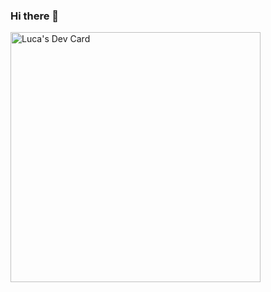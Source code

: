 ### Hi there 👋


<a href="https://app.daily.dev/Beater"><img src="https://api.daily.dev/devcards/a3aa3afeebbd45b88a1fcbf28e19ac35.png?r=3hi" width="400" alt="Luca's Dev Card"/></a>

<!--
**beatercode/beatercode** is a ✨ _special_ ✨ repository because its `README.md` (this file) appears on your GitHub profile.

Here are some ideas to get you started:

- 🔭 I’m currently working on ...
- 🌱 I’m currently learning ...
- 👯 I’m looking to collaborate on ...
- 🤔 I’m looking for help with ...
- 💬 Ask me about ...
- 📫 How to reach me: ...
- 😄 Pronouns: ...
- ⚡ Fun fact: ...
-->
